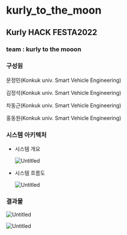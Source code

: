 # kurly_to_the_moon
 ## Kurly HACK FESTA2022  
 ### team : kurly to the mooon
 ### 구성원
 
 문정민(Konkuk univ. Smart Vehicle Engineering)
 
 김정석(Konkuk univ. Smart Vehicle Engineering)
 
 차동근(Konkuk univ. Smart Vehicle Engineering)
 
 홍동원(Konkuk univ. Smart Vehicle Engineering)

### 시스템 아키텍처

- 시스템 개요
    
    ![Untitled](https://s3-us-west-2.amazonaws.com/secure.notion-static.com/46c14dd3-2ee4-4e8b-82bd-7d3e026e7ed1/Untitled.png)
    
- 시스템 흐름도
    
    ![Untitled](https://s3-us-west-2.amazonaws.com/secure.notion-static.com/6c1b5a58-363e-4957-8e1f-23de7fc0e84b/Untitled.png)
    
### 결과물

![Untitled](https://s3-us-west-2.amazonaws.com/secure.notion-static.com/6665211d-f559-4465-bf2b-830202b89497/Untitled.png)

![Untitled](https://s3-us-west-2.amazonaws.com/secure.notion-static.com/f1044b1e-e5b0-4d1b-a1fc-d660a972a2e5/Untitled.png)

